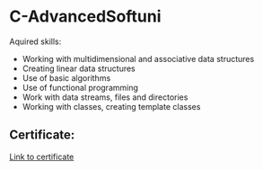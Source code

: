 # C-AdvancedSoftuni
Aquired skills: 
- Working with multidimensional and associative data structures
- Creating linear data structures
- Use of basic algorithms
- Use of functional programming
- Work with data streams, files and directories
- Working with classes, creating template classes


Certificate:
--

<a name="Certificate"></a>
[Link to certificate](https://softuni.bg/certificates/certificates/converttoimage/136325?code=9b19930d)


